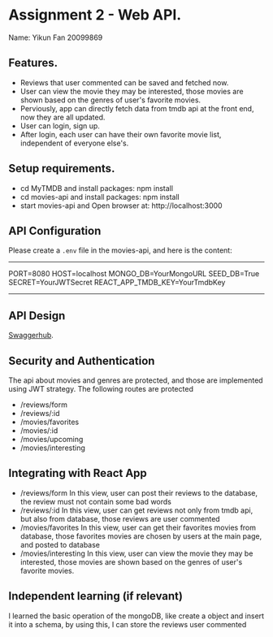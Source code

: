 # Assignment 2 - Web API.
Name: Yikun Fan 20099869

## Features.
 + Reviews that user commented can be saved and fetched now.
 + User can view the movie they may be interested, those movies are shown based on the genres of user's favorite movies.
 + Perviously, app can directly fetch data from tmdb api at the front end, now they are all updated.
 + User can login, sign up.
 + After login, each user can have their own favorite movie list, independent of everyone else's.

## Setup requirements.
 + cd MyTMDB and install packages: npm install
 + cd movies-api and install packages: npm install
 + start movies-api and Open browser at: http://localhost:3000

## API Configuration
Please create a `.env` file in the movies-api, and here is the content:
______________________
PORT=8080
HOST=localhost
MONGO_DB=YourMongoURL
SEED_DB=True
SECRET=YourJWTSecret
REACT_APP_TMDB_KEY=YourTmdbKey
______________________

## API Design
[Swaggerhub](https://app.swaggerhub.com/apis/LuMingJun62511/TMDBtest1/1.0.0#/Device).

## Security and Authentication
The api about movies and genres are protected, and those are implemented using JWT strategy.
The following routes are protected 
+ /reviews/form
+ /reviews/:id
+ /movies/favorites
+ /movies/:id
+ /movies/upcoming
+ /movies/interesting


## Integrating with React App
+ /reviews/form
In this view, user can post their reviews to the database, the review must not contain some bad words
+ /reviews/:id
In this view, user can get reviews not only from tmdb api, but also from database, those reviews are user commented
+ /movies/favorites
In this view, user can get their favorites movies from database, those favorites movies are chosen by users at the main page, and posted to database
+ /movies/interesting
In this view, user can view the movie they may be interested, those movies are shown based on the genres of user's favorite movies.

## Independent learning (if relevant)
I learned the basic operation of the mongoDB, like create a object and insert it into a schema, by using this, I can store the reviews user commented 